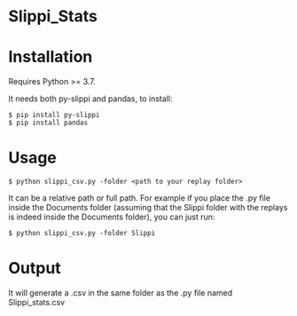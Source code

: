 # Slippi_Stats


# Installation
Requires Python >= 3.7. 

It needs both py-slippi and pandas, to install:

```
$ pip install py-slippi
$ pip install pandas
```


# Usage

```
$ python slippi_csv.py -folder <path to your replay folder>
```

It can be a relative path or full path. For example if you place the .py file inside the Documents folder (assuming that the Slippi folder with the replays is indeed inside the Documents folder), you can just run:

```
$ python slippi_csv.py -folder Slippi
```

# Output

It will generate a .csv in the same folder as the .py file named Slippi_stats.csv
